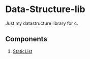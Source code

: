# Data-Structure-lib
Just my datastructure library for c.
## Components
1. [StaticList](./StaticList)

